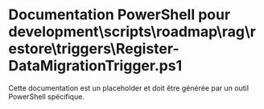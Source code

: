 # Documentation PowerShell pour development\scripts\roadmap\rag\restore\triggers\Register-DataMigrationTrigger.ps1

Cette documentation est un placeholder et doit être générée par un outil PowerShell spécifique.
